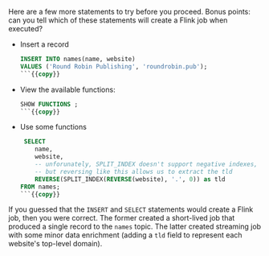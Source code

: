 Here are a few more statements to try before you proceed. Bonus points: can you tell which of these statements
will create a Flink job when executed?

- Insert a record
    ```sql
    INSERT INTO names(name, website)
    VALUES ('Round Robin Publishing', 'roundrobin.pub');
    ```{{copy}}
- View the available functions:
    ```sql
    SHOW FUNCTIONS ;
    ```{{copy}}
- Use some functions
    ```sql
     SELECT
        name,
        website,
        -- unforunately, SPLIT_INDEX doesn't support negative indexes,
        -- but reversing like this allows us to extract the tld
        REVERSE(SPLIT_INDEX(REVERSE(website), '.', 0)) as tld 
    FROM names;
    ```{{copy}}

If you guessed that the `INSERT` and `SELECT` statements would create a Flink job, then you were correct. The former created a short-lived job that produced a single record to the `names` topic. The latter created streaming job with some minor data enrichment (adding a `tld` field to represent each website's top-level domain).